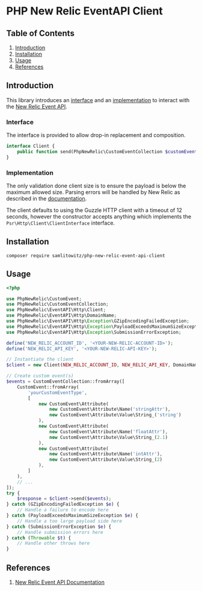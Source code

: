 # PHP New Relic EventAPI Client

## Table of Contents

1. [Introduction](#introduction)
2. [Installation](#installation)
3. [Usage](#usage)
4. [References](#references)

## Introduction

This library introduces an [interface](src/EventAPI/Client.php) and an [implementation](src/EventAPI/Http/Client.php) to
interact with the [New Relic Event API][1].

### Interface

The interface is provided to allow drop-in replacement and composition.

```php
interface Client {
	public function send(PhpNewRelic\CustomEventCollection $customEvents): PhpNewRelic\EventAPI\Http\Response;
}
```

### Implementation

The only validation done client size is to ensure the payload is below the maximum allowed size.
Parsing errors will be handled by New Relic as described in the [documentation][2].

The client defaults to using the Guzzle HTTP client with a timeout of 12 seconds, however the constructor accepts
anything which implements the `Psr\Http\Client\ClientInterface` interface.

## Installation

```shell
composer require samlitowitz/php-new-relic-event-api-client
```

## Usage

```php
<?php

use PhpNewRelic\CustomEvent;
use PhpNewRelic\CustomEventCollection;
use PhpNewRelic\EventAPI\Http\Client;
use PhpNewRelic\EventAPI\Http\DomainName;
use PhpNewRelic\EventAPI\Http\Exception\GZipEncodingFailedException;
use PhpNewRelic\EventAPI\Http\Exception\PayloadExceedsMaximumSizeException;
use PhpNewRelic\EventAPI\Http\Exception\SubmissionErrorException;

define('NEW_RELIC_ACCOUNT_ID', '<YOUR-NEW-RELIC-ACCOUNT-ID>');
define('NEW_RELIC_API_KEY', '<YOUR-NEW-RELIC-API-KEY>');

// Instantiate the client
$client = new Client(NEW_RELIC_ACCOUNT_ID, NEW_RELIC_API_KEY, DomainName::US);

// Create custom event(s)
$events = CustomEventCollection::fromArray([
	CustomEvent::fromArray(
		'yourCustomEventType',
		[
			new CustomEvent\Attribute(
				new CustomEvent\Attribute\Name('stringAttr'),
				new CustomEvent\Attribute\Value\String_('string')
			),
			new CustomEvent\Attribute(
				new CustomEvent\Attribute\Name('floatAttr'),
				new CustomEvent\Attribute\Value\String_(2.1)
			),
			new CustomEvent\Attribute(
				new CustomEvent\Attribute\Name('intAttr'),
				new CustomEvent\Attribute\Value\String_(2)
			),
		]
	),
	// ...
]);
try {
	$response = $client->send($events);
} catch (GZipEncodingFailedException $e) {
	// Handle a failure to encode here
} catch (PayloadExceedsMaximumSizeException $e) {
	// Handle a too large payload side here
} catch (SubmissionErrorException $e) {
	// Handle submission errors here
} catch (Throwable $t) {
	// Handle other throws here
}
```

## References

1. [New Relic Event API Documentation][1]

[1]: https://docs.newrelic.com/docs/data-apis/ingest-apis/event-api/introduction-event-api

[2]: https://docs.newrelic.com/docs/data-apis/ingest-apis/event-api/introduction-event-api/#errors-parsing
